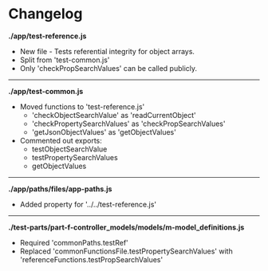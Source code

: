 # Changelog

**./app/test-reference.js**
* New file - Tests referential integrity for object arrays.
* Split from 'test-common.js'
* Only 'checkPropSearchValues' can be called publicly.

---

**./app/test-common.js**
* Moved functions to 'test-reference.js'
	* 'checkObjectSearchValue' as 'readCurrentObject'
	* 'checkPropertySearchValues' as 'checkPropSearchValues'
	* 'getJsonObjectValues' as 'getObjectValues'
* Commented out exports:
	* testObjectSearchValue
	* testPropertySearchValues
	* getObjectValues

---

**./app/paths/files/app-paths.js**
* Added property for '../../test-reference.js'

---

**./test-parts/part-f-controller_models/models/m-model_definitions.js**
* Required 'commonPaths.testRef'
* Replaced 'commonFunctionsFile.testPropertySearchValues' with 'referenceFunctions.testPropSearchValues'
